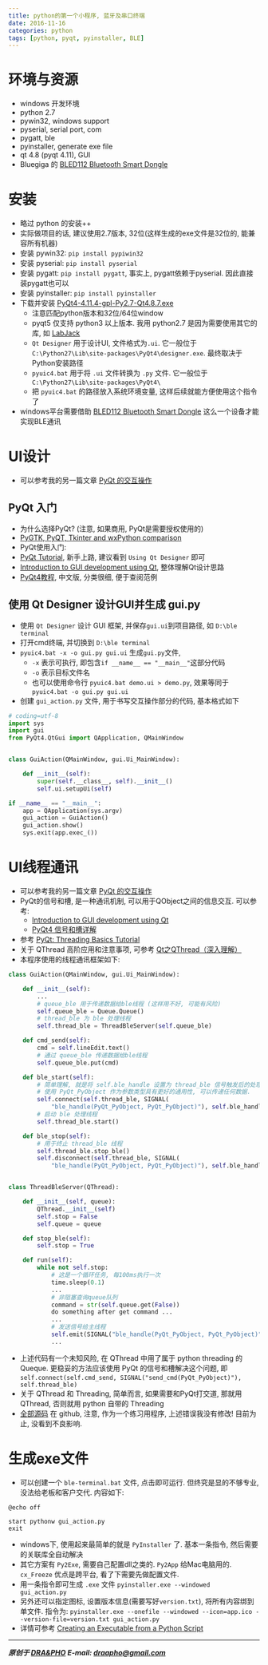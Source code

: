 ```yaml
---
title: python的第一个小程序, 蓝牙及串口终端
date: 2016-11-16
categories: python
tags: [python, pyqt, pyinstaller, BLE]
---
```



# 环境与资源
- windows 开发环境
- python 2.7
- pywin32, windows support
- pyserial, serial port, com
- pygatt, ble
- pyinstaller, generate exe file
- qt 4.8 (pyqt 4.11), GUI
- Bluegiga 的 [BLED112 Bluetooth Smart Dongle](http://www.silabs.com/products/wireless/bluetooth/bluetooth-smart-modules/Pages/bled112-bluetooth-smart-dongle.aspx)


# 安装
- 略过 python 的安装++
- 实际做项目的话, 建议使用2.7版本, 32位(这样生成的exe文件是32位的, 能兼容所有机器)
- 安装 pywin32: `pip install pypiwin32`
- 安装 pyserial: `pip install pyserial`
- 安装 pygatt: `pip install pygatt`, 事实上, pygatt依赖于pyserial. 因此直接装pygatt也可以
- 安装 pyinstaller: `pip install pyinstaller`
- 下载并安装 [PyQt4-4.11.4-gpl-Py2.7-Qt4.8.7.exe](https://riverbankcomputing.com/software/pyqt/download)
  - 注意匹配python版本和32位/64位window
  - pyqt5 仅支持 python3 以上版本. 我用 python2.7 是因为需要使用其它的库, 如 [LabJack](https://labjack.com/)
  - `Qt Designer` 用于设计UI, 文件格式为`.ui`. 它一般位于 `C:\Python27\Lib\site-packages\PyQt4\designer.exe`. 最终取决于Python安装路径
  - `pyuic4.bat` 用于将 `.ui` 文件转换为 `.py` 文件. 它一般位于 `C:\Python27\Lib\site-packages\PyQt4\`
  - 把 `pyuic4.bat` 的路径放入系统环境变量, 这样后续就能方便使用这个指令了
- windows平台需要借助 [BLED112 Bluetooth Smart Dongle](http://www.silabs.com/products/wireless/bluetooth/bluetooth-smart-modules/Pages/bled112-bluetooth-smart-dongle.aspx) 这么一个设备才能实现BLE通讯

# UI设计
- 可以参考我的另一篇文章 [PyQt 的交互操作](https://draapho.github.io/2016/10/20/1612-python-pyqtui/)

## PyQt 入门
- 为什么选择PyQt? (注意, 如果商用, PyQt是需要授权使用的)
- [PyGTK, PyQT, Tkinter and wxPython comparison](http://ojs.pythonpapers.org/index.php/tpp/article/view/61/57)
- PyQt使用入门:
- [PyQt Tutorial](https://www.tutorialspoint.com/pyqt/index.htm), 新手上路, 建议看到 `Using Qt Designer` 即可
- [Introduction to GUI development using Qt](http://www.training.prace-ri.eu/uploads/tx_pracetmo/QtGuiIntro.pdf), 整体理解Qt设计思路
- [PyQt4教程](http://www.qaulau.com/books/PyQt4_Tutorial/), 中文版, 分类很细, 便于查阅范例

## 使用 Qt Designer 设计GUI并生成 gui.py
- 使用 `Qt Designer` 设计 GUI 框架, 并保存`gui.ui`到项目路径, 如 `D:\ble terminal`
- 打开cmd终端, 并切换到 `D:\ble terminal`
- `pyuic4.bat -x -o gui.py gui.ui` 生成`gui.py`文件,
  - `-x` 表示可执行, 即包含`if __name__ == "__main__"`这部分代码
  - `-o` 表示目标文件名
  - 也可以使用命令行 `pyuic4.bat demo.ui > demo.py`, 效果等同于 `pyuic4.bat -o gui.py gui.ui`
- 创建 `gui_action.py` 文件, 用于书写交互操作部分的代码, 基本格式如下
``` python
# coding=utf-8
import sys
import gui
from PyQt4.QtGui import QApplication, QMainWindow


class GuiAction(QMainWindow, gui.Ui_MainWindow):

    def __init__(self):
        super(self.__class__, self).__init__()
        self.ui.setupUi(self)

if __name__ == "__main__":
    app = QApplication(sys.argv)
    gui_action = GuiAction()
    gui_action.show()
    sys.exit(app.exec_())
```

# UI线程通讯
- 可以参考我的另一篇文章 [PyQt 的交互操作](https://draapho.github.io/2016/10/20/1612-python-pyqtui/)
- PyQt的信号和槽, 是一种通讯机制, 可以用于QObject之间的信息交互. 可以参考:
  - [Introduction to GUI development using Qt](http://www.training.prace-ri.eu/uploads/tx_pracetmo/QtGuiIntro.pdf)
  - [PyQt4 信号和槽详解](https://www.linuxzen.com/pyqt4-xin-hao-he-cao-xiang-jie.html)
- 参考 [PyQt: Threading Basics Tutorial](https://nikolak.com/pyqt-threading-tutorial/)
- 关于 QThread 高阶应用和注意事项, 可参考 [Qt之QThread（深入理解）](http://blog.csdn.net/u011012932/article/details/52186626)
- 本程序使用的线程通讯框架如下:

``` python
class GuiAction(QMainWindow, gui.Ui_MainWindow):

    def __init__(self):
        ...
        # queue_ble 用于传递数据给ble线程 (这样用不好, 可能有风险)
        self.queue_ble = Queue.Queue()
        # thread_ble 为 ble 处理线程
        self.thread_ble = ThreadBleServer(self.queue_ble)

    def cmd_send(self):
        cmd = self.lineEdit.text()
        # 通过 queue_ble 传递数据给ble线程
        self.queue_ble.put(cmd)

    def ble_start(self):
        # 简单理解, 就是将 self.ble_handle 设置为 thread_ble 信号触发后的处理函数
        # 使用 PyQt_PyObject 作为参数类型具有更好的通用性, 可以传递任何数据.
        self.connect(self.thread_ble, SIGNAL(
            "ble_handle(PyQt_PyObject, PyQt_PyObject)"), self.ble_handle)
        # 启动 ble 处理线程
        self.thread_ble.start()

    def ble_stop(self):
        # 用于终止 thread_ble 线程
        self.thread_ble.stop_ble()
        self.disconnect(self.thread_ble, SIGNAL(
            "ble_handle(PyQt_PyObject, PyQt_PyObject)"), self.ble_handle)


class ThreadBleServer(QThread):

    def __init__(self, queue):
        QThread.__init__(self)
        self.stop = False
        self.queue = queue

    def stop_ble(self):
        self.stop = True

    def run(self):
        while not self.stop:
            # 这是一个循环任务, 每100ms执行一次
            time.sleep(0.1)
            ...
            # 非阻塞查询queue队列
            command = str(self.queue.get(False))
            do something after get command ...
            ...
            # 发送信号给主线程
            self.emit(SIGNAL("ble_handle(PyQt_PyObject, PyQt_PyObject)"), "ble_rx_timeout", "")
            ...
```

- 上述代码有一个未知风险, 在 QThread 中用了属于 python threading 的 Queque. 更稳妥的方法应该使用 PyQt 的信号和槽解决这个问题, 即
  `self.connect(self.cmd_send, SIGNAL("send_cmd(PyQt_PyObject)"), self.thread_ble)`
- 关于 QThread 和 Threading, 简单而言, 如果需要和PyQt打交道, 那就用 QThread, 否则就用 python 自带的 Threading
- [全部源码](https://github.com/draapho/ble-terminal) 在 github, 注意, 作为一个练习用程序, 上述错误我没有修改! 目前为止, 没看到不良影响.


# 生成exe文件
- 可以创建一个 `ble-terminal.bat` 文件, 点击即可运行. 但终究是显的不够专业, 没法给老板和客户交代. 内容如下:

``` shell
@echo off

start pythonw gui_action.py
exit
```

- windows下, 使用起来最简单的就是 `PyInstaller` 了. 基本一条指令, 然后需要的关联库全自动解决
- 其它方案有 `Py2Exe`, 需要自己配置dll之类的. `Py2App` 给Mac电脑用的. `cx_Freeze` 优点是跨平台, 看了下需要先做配置文件.
- 用一条指令即可生成 `.exe` 文件
  `pyinstaller.exe --windowed gui_action.py`
- 另外还可以指定图标, 设置版本信息(需要写好`version.txt`), 将所有内容绑到单文件. 指令为:
  `pyinstaller.exe --onefile --windowed --icon=app.ico --version-file=version.txt gui_action.py`
- 详情可参考 [Creating an Executable from a Python Script](https://mborgerson.com/creating-an-executable-from-a-python-script)



----------

***原创于 [DRA&PHO](https://draapho.github.io/) E-mail: draapho@gmail.com***
